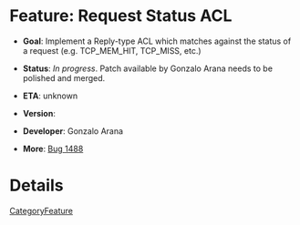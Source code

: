 # Feature: Request Status ACL

  - **Goal**: Implement a Reply-type ACL which matches against the
    status of a request (e.g. TCP\_MEM\_HIT, TCP\_MISS, etc.)

  - **Status**: *In progress*. Patch available by Gonzalo Arana needs to
    be polished and merged.

<!-- end list -->

  - **ETA**: unknown

  - **Version**:

  - **Developer**: Gonzalo Arana

  - **More**:
    [Bug 1488](http://bugs.squid-cache.org/show_bug.cgi?id=1488)

# Details

[CategoryFeature](https://wiki.squid-cache.org/Features/AclRequestStatus/CategoryFeature#)
